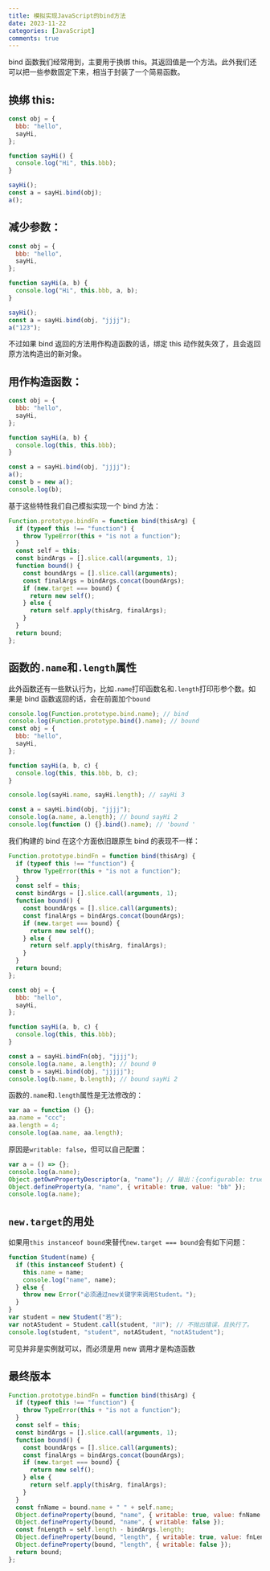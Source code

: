```yaml
---
title: 模拟实现JavaScript的bind方法
date: 2023-11-22
categories: [JavaScript]
comments: true
---
```


bind 函数我们经常用到，主要用于换绑 this。其返回值是一个方法。此外我们还可以把一些参数固定下来，相当于封装了一个简易函数。

<!-- more -->

## 换绑 this:

```javascript
const obj = {
  bbb: "hello",
  sayHi,
};

function sayHi() {
  console.log("Hi", this.bbb);
}

sayHi();
const a = sayHi.bind(obj);
a();
```

## 减少参数：

```javascript
const obj = {
  bbb: "hello",
  sayHi,
};

function sayHi(a, b) {
  console.log("Hi", this.bbb, a, b);
}

sayHi();
const a = sayHi.bind(obj, "jjjj");
a("123");
```

不过如果 bind 返回的方法用作构造函数的话，绑定 this 动作就失效了，且会返回原方法构造出的新对象。

## 用作构造函数：

```javascript
const obj = {
  bbb: "hello",
  sayHi,
};

function sayHi(a, b) {
  console.log(this, this.bbb);
}

const a = sayHi.bind(obj, "jjjj");
a();
const b = new a();
console.log(b);
```

基于这些特性我们自己模拟实现一个 bind 方法：

```javascript
Function.prototype.bindFn = function bind(thisArg) {
  if (typeof this !== "function") {
    throw TypeError(this + "is not a function");
  }
  const self = this;
  const bindArgs = [].slice.call(arguments, 1);
  function bound() {
    const boundArgs = [].slice.call(arguments);
    const finalArgs = bindArgs.concat(boundArgs);
    if (new.target === bound) {
      return new self();
    } else {
      return self.apply(thisArg, finalArgs);
    }
  }
  return bound;
};
```

## 函数的`.name`和`.length`属性

此外函数还有一些默认行为，比如`.name`打印函数名和`.length`打印形参个数。如果是 bind 函数返回的话，会在前面加个`bound `

```javascript
console.log(Function.prototype.bind.name); // bind
console.log(Function.prototype.bind().name); // bound
const obj = {
  bbb: "hello",
  sayHi,
};

function sayHi(a, b, c) {
  console.log(this, this.bbb, b, c);
}

console.log(sayHi.name, sayHi.length); // sayHi 3

const a = sayHi.bind(obj, "jjjj");
console.log(a.name, a.length); // bound sayHi 2
console.log(function () {}.bind().name); // 'bound '
```

我们构建的 bind 在这个方面依旧跟原生 bind 的表现不一样：

```javascript
Function.prototype.bindFn = function bind(thisArg) {
  if (typeof this !== "function") {
    throw TypeError(this + "is not a function");
  }
  const self = this;
  const bindArgs = [].slice.call(arguments, 1);
  function bound() {
    const boundArgs = [].slice.call(arguments);
    const finalArgs = bindArgs.concat(boundArgs);
    if (new.target === bound) {
      return new self();
    } else {
      return self.apply(thisArg, finalArgs);
    }
  }
  return bound;
};

const obj = {
  bbb: "hello",
  sayHi,
};

function sayHi(a, b, c) {
  console.log(this, this.bbb);
}

const a = sayHi.bindFn(obj, "jjjj");
console.log(a.name, a.length); // bound 0
const b = sayHi.bind(obj, "jjjjj");
console.log(b.name, b.length); // bound sayHi 2
```

函数的`.name`和`.length`属性是无法修改的：

```javascript
var aa = function () {};
aa.name = "ccc";
aa.length = 4;
console.log(aa.name, aa.length);
```

原因是`writable: false`，但可以自己配置：

```javascript
var a = () => {};
console.log(a.name);
Object.getOwnPropertyDescriptor(a, "name"); // 输出：{configurable: true, enumerable: false, value: 'a', writable: false}
Object.defineProperty(a, "name", { writable: true, value: "bb" });
console.log(a.name);
```

## `new.target`的用处

如果用`this instanceof bound`来替代`new.target === bound`会有如下问题：

```javascript
function Student(name) {
  if (this instanceof Student) {
    this.name = name;
    console.log("name", name);
  } else {
    throw new Error("必须通过new关键字来调用Student。");
  }
}
var student = new Student("若");
var notAStudent = Student.call(student, "川"); // 不抛出错误，且执行了。
console.log(student, "student", notAStudent, "notAStudent");
```

可见并非是实例就可以，而必须是用 new 调用才是构造函数

## 最终版本

```javascript
Function.prototype.bindFn = function bind(thisArg) {
  if (typeof this !== "function") {
    throw TypeError(this + "is not a function");
  }
  const self = this;
  const bindArgs = [].slice.call(arguments, 1);
  function bound() {
    const boundArgs = [].slice.call(arguments);
    const finalArgs = bindArgs.concat(boundArgs);
    if (new.target === bound) {
      return new self();
    } else {
      return self.apply(thisArg, finalArgs);
    }
  }
  const fnName = bound.name + " " + self.name;
  Object.defineProperty(bound, "name", { writable: true, value: fnName });
  Object.defineProperty(bound, "name", { writable: false });
  const fnLength = self.length - bindArgs.length;
  Object.defineProperty(bound, "length", { writable: true, value: fnLength });
  Object.defineProperty(bound, "length", { writable: false });
  return bound;
};
```
